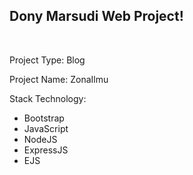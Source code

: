<h2>Dony Marsudi Web Project!</h2>
</br>
<p>Project Type: Blog</p>
<p>Project Name: ZonaIlmu</p>
<p>Stack Technology: </p>
<ul>
  <li>Bootstrap</li>
  <li>JavaScript</li>
  <li>NodeJS</li>
  <li>ExpressJS</li>
  <li>EJS</li>
</ul>
